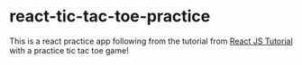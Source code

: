 # react-tic-tac-toe-practice

This is a react practice app following from the tutorial from [React JS Tutorial](reactjs.org/tutorial) with a practice tic tac toe game!
